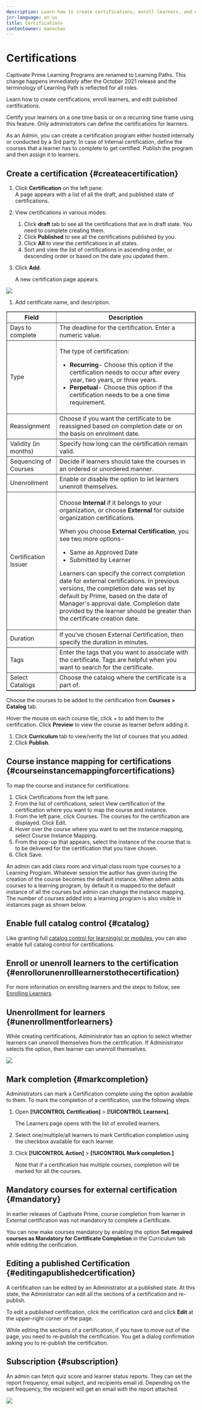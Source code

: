 ```yaml
---
description: Learn how to create certifications, enroll learners, and edit published certifications. 
jcr-language: en_us
title: Certifications
contentowner: manochan
---
```



# Certifications

Captivate Prime Learning Programs are renamed to Learning Paths. This change happens immediately after the October 2021 release and the terminology of Learning Path is reflected for all roles.

Learn how to create certifications, enroll learners, and edit published certifications.

Certify your learners on a one time basis or on a recurring time frame using this feature. Only administrators can define the certifications for learners.

As an Admin, you can create a certification program either hosted internally or conducted by a 3rd party. In case of Internal certification, define the courses that a learner has to complete to get certified. Publish the program and then assign it to learners.

## Create a certification {#createacertification}

1. Click **Certification** on the left pane.  
   A page appears with a list of all the draft, and published state of certifications.

1. View certifications in various modes:

   1. Click **draft** tab to see all the certifications that are in draft state. You need to complete creating them.
   1. Click **Published** to see all the certifications published  by you.
   1. Click **All** to view the certifications in all states.
   1. Sort and view the list of certifications in ascending order, or descending order or based on the date you updated them.

1. Click **Add**.

   A new certification page appears.

![](assets/add-new-certification.png)

1. Add certificate name, and description.

<table width="100%" cellspacing="0" cellpadding="1" border="1">
 <tbody>
  <tr>
   <th>Field</th>
   <th>Description</th>
  </tr>
  <tr>
   <td>Days to complete</td>
   <td>The deadline for the certification. Enter a numeric value.</td>
  </tr>
  <tr>
   <td>Type</td>
   <td>
    <p>The type of certification:</p>
    <ul>
     <li><b>Recurring</b>- Choose this option if the certification needs to occur after every year, two years, or three years.</li>
     <li><b>Perpetual</b>- Choose this option if the certification needs to be a one time requirement.</li>
    </ul></td>
  </tr>
  <tr>
   <td>Reassignment</td>
   <td>Choose if you want the certificate to be reassigned based on completion date or on the basis on enrolment date.<br></td>
  </tr>
  <tr>
   <td>Validity (in months) <br></td>
   <td>Specify how long can the certification remain valid.</td>
  </tr>
  <tr>
   <td>Sequencing of Courses<br></td>
   <td>Decide if learners should take the courses in an ordered or unordered manner.<br></td>
  </tr>
  <tr>
   <td>Unenrollment<br></td>
   <td>Enable or disable the option to let learners unenroll themselves.</td>
  </tr>
  <tr>
   <td>Certification Issuer<br></td>
   <td>
    <p>Choose <b>Internal</b> if it belongs to your organization, or choose <b>External</b> for outside organization certifications.</p>
    <p>When you choose <b>External Certification</b>, you see two more options-</p>
    <ul>
     <li>Same as Approved Date<br></li>
     <li>Submitted by Learner<br></li>
    </ul>
    <p>Learners can specify the correct completion date for external certifications. In previous versions, the completion date was set by default by Prime, based on the date of Manager's approval date. Completion date provided by the learner should be greater than the certificate creation date<span>.</span></p></td>
  </tr>
  <tr>
   <td>Duration</td>
   <td>If you've chosen External Certification, then specify the duration in minutes.</td>
  </tr>
  <tr>
   <td>Tags</td>
   <td>Enter the tags that you want to associate with the certificate. Tags are helpful when you want to search for the certificate.</td>
  </tr>
  <tr>
   <td>Select Catalogs<br></td>
   <td>Choose the catalog where the certificate is a part of.</td>
  </tr>
 </tbody>
</table>

Choose the courses to be added to the certification from **Courses > Catalog** tab.

Hover the mouse on each course tile, click + to add them to the certification. Click **Preview** to view the course as learner before adding it.

1. Click **Curriculum** tab to view/verify the list of courses that you added.
1. Click **Publish**.

## Course instance mapping for certifications {#courseinstancemappingforcertifications}

To map the course and instance for certifications:

1. Click Certifications from the left pane.
1. From the list of certifications, select View certification of the certification where you want to map the course and instance.
1. From the left pane, click Courses. The courses for the certification are displayed. Click Edit.
1. Hover over the course where you want to set the instance mapping, select Course Instance Mapping.
1. From the pop-up that appears, select the instance of the course that is to be delivered for the certification that you have chosen.
1. Click Save.

An admin can add class room and virtual class room type courses to a Learning Program. Whatever session the author has given during the creation of the course becomes the default instance. When admin adds courses to a learning program, by default it is mapped to the default instance of all the courses but admin can change the instance mapping. The number of courses added into a learning program is also visible in instances page as shown below.

## Enable full catalog control {#catalog}

Like granting full [catalog control for learning(s) or modules](shared-catalog-full-control.md), you can also enable full catalog control for certifications.

## Enroll or unenroll learners to the certification {#enrollorunenrolllearnerstothecertification}

For more information on enrolling learners and the steps to follow, see [Enrolling Learners](courses.md#main-pars_header_1058138132).

## Unenrollment for learners {#unenrollmentforlearners}

While creating certifications, Administrator has an option to select whether learners can unenroll themselves from the certification. If Administrator selects the option, then learner can unenroll themselves. 

![](assets/unenrollment.png)

## Mark completion {#markcompletion}

Administrators can mark a Certification complete using the option available to them. To mark the completion of a certification, use the following steps.

1. Open **[!UICONTROL Certification]** > **[!UICONTROL Learners]**.

   The Learners page opens with the list of enrolled learners.

1. Select one/multiple/all learners to mark Certification completion using the checkbox available for each learner.
1. Click  **[!UICONTROL Action]** > **[!UICONTROL Mark completion.]**

   Note that if a certification has multiple courses, completion will be marked for all the courses.

## Mandatory courses for external certification {#mandatory}

In earlier releases of Captivate Prime, course completion from learner in External certification was not mandatory to complete a Certificate.

You can now make courses mandatory by enabling the option **Set required courses as Mandatory for Certificate Completion** in the Curriculum tab while editing the cerification.

## Editing a published Certification {#editingapublishedcertification}

A certification can be edited by an Administrator at a published state. At this state, the Administrator can edit all the sections of a certification and re-publish. 

To edit a published certification, click the certification card and click **Edit** at the upper-right corner of the page. 

While editing the sections of a certification, if you have to move out of the page, you need to re-publish the certification. You get a dialog confirmation asking you to re-publish the certification.

## Subscription {#subscription}

An admin can fetch quiz score and learner status reports. They can set the report frequency, email subject, and recipients email id. Depending on the set frequency, the recipient will get an email with the report attached.

![](assets/report-subscription.jpeg)
